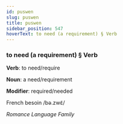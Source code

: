```yaml
---
id: puswen
slug: puswen
title: puswen
sidebar_position: 547
hoverText: to need (a requirement) § Verb
---
```


### to need (a requirement) § Verb

**Verb**: to need/require

**Noun**: a need/requirement

**Modifier**: required/needed

French besoin /bə.zwɛ̃/

*Romance Language Family*